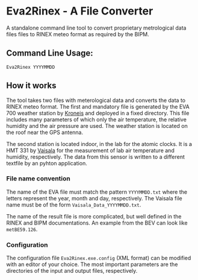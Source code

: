 Eva2Rinex - A File Converter
======================

A standalone command line tool to convert proprietary metrological data files files to RINEX meteo format as required by the BIPM.

## Command Line Usage:

```
Eva2Rinex YYYYMMDD
```

## How it works

The tool takes two files with meterological data and converts the data to RINEX meteo format. The first and mandatory file is generated by the EVA 700 weather station by [Kroneis](http://www.kroneis.at) and deployed in a fixed directory. This file includes many parameters of which only the air temperature, the relative humidity and the air pressure are used. The weather station is located on the roof near the GPS antenna. 

The second station is located indoor, in the lab for the atomic clocks. It is a HMT 331 by [Vaisala](http://www.vaisala.com) for the measurement of lab air temperature and humidity, respectively. The data from this sensor is written to a different textfile by an pyhton application.

### File name convention

The name of the EVA file must match the pattern `YYYYMMDD.txt` where the letters represent the year, month and day, respectively. The Vaisala file name must be of the form `Vaisala_Data_YYYYMMDD.txt`.

The name of the result file is more complicated, but well defined in the RINEX and BIPM documentations. An example from the BEV can look like `metBE59.126`.

### Configuration

The configuration file `Eva2Rinex.exe.config` (XML format) can be modified with an editor of your choice. The most important parameters are the directories of the input and output files, respectively.


